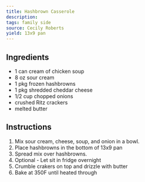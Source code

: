 ```yaml
---
title: Hashbrown Casserole
description: 
tags: family side
source: Cecily Roberts
yield: 13x9 pan
---
```

## Ingredients
- 1 can cream of chicken soup
- 8 oz sour cream
- 1 pkg frozen hashbrowns
- 1 pkg shredded cheddar cheese
- 1/2 cup chopped onions
- crushed Ritz crackers
- melted butter

## Instructions
1. Mix sour cream, cheese, soup, and onion in a bowl.
2. Place hashbrowns in the bottom of 13x9 pan
3. Spread mix over hashbrowns.
4. Optional - Let sit in fridge overnight
5. Crumble crakers on top and drizzle with butter
6. Bake at 350F until heated through
